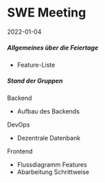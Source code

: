 # SWE Meeting
2022-01-04

##### Allgemeines über die Feiertage
- Feature-Liste

##### Stand der Gruppen
Backend
- Aufbau des Backends

DevOps
- Dezentrale Datenbank

Frontend
- Flussdiagramm Features
- Abarbeitung Schrittweise
